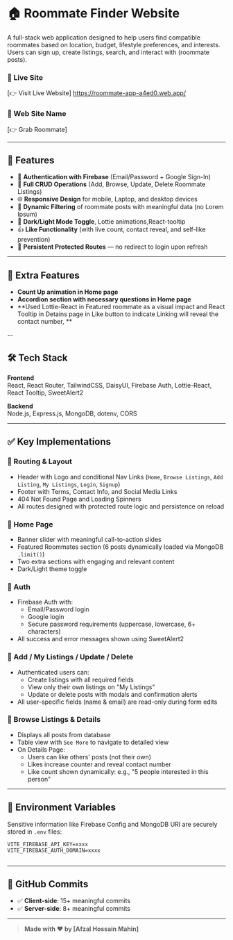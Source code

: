 # 🏠 Roommate Finder Website

A full-stack web application designed to help users find compatible roommates based on location, budget, lifestyle preferences, and interests. Users can sign up, create listings, search, and interact with (roommate posts).

### 🔗 Live Site

[👉 Visit Live Website]  https://roommate-app-a4ed0.web.app/

### 🔗 Web Site Name

[👉  Grab Roommate]   

---

## 🚀 Features

- 🔐 **Authentication with Firebase** (Email/Password + Google Sign-In)
- 📃 **Full CRUD Operations** (Add, Browse, Update, Delete Roommate Listings)
- 🌐 **Responsive Design** for mobile, Laptop, and desktop devices
- 📍 **Dynamic Filtering** of roommate posts with meaningful data (no Lorem Ipsum)
- 🌙 **Dark/Light Mode Toggle**, Lottie animations,React-tooltip
- 👍 **Like Functionality** (with live count, contact reveal, and self-like prevention)
- 🔁 **Persistent Protected Routes** — no redirect to login upon refresh

---
## 🚀 Extra Features
- **Count Up animation in Home page** 
- **Accordion section with necessary questions in Home page** 
- **Used Lottie-React in Featured roommate as a visual impact and React Tooltip in Detains page in Like button to indicate Linking will reveal the contact number, ** 

--
## 🛠️ Tech Stack

**Frontend**  
React, React Router, TailwindCSS, DaisyUI, Firebase Auth, Lottie-React,  React Tooltip, SweetAlert2

**Backend**  
Node.js, Express.js, MongoDB, dotenv, CORS

---

## ✅ Key Implementations

### 🧭 Routing & Layout

- Header with Logo and conditional Nav Links (`Home`, `Browse Listings`, `Add Listing`, `My Listings`, `Login`, `Signup`)
- Footer with Terms, Contact Info, and Social Media Links
- 404 Not Found Page and Loading Spinners
- All routes designed with protected route logic and persistence on reload

### 🏡 Home Page

- Banner slider with meaningful call-to-action slides
- Featured Roommates section (6 posts dynamically loaded via MongoDB `.limit()`)
- Two extra sections with engaging and relevant content
- Dark/Light theme toggle

### 🔐 Auth

- Firebase Auth with:
  - Email/Password login
  - Google login
  - Secure password requirements (uppercase, lowercase, 6+ characters)
- All success and error messages shown using SweetAlert2

### 🧾 Add / My Listings / Update / Delete

- Authenticated users can:
  - Create listings with all required fields
  - View only their own listings on "My Listings"
  - Update or delete posts with modals and confirmation alerts
- All user-specific fields (name & email) are read-only during form edits

### 📄 Browse Listings & Details

- Displays all posts from database
- Table view with `See More` to navigate to detailed view
- On Details Page:
  - Users can like others' posts (not their own)
  - Likes increase counter and reveal contact number
  - Like count shown dynamically: e.g., "5 people interested in this person"

---

## 🧪 Environment Variables

Sensitive information like Firebase Config and MongoDB URI are securely stored in `.env` files:

```env
VITE_FIREBASE_API_KEY=xxxx
VITE_FIREBASE_AUTH_DOMAIN=xxxx
 
```

---


## 📁 GitHub Commits

- ✅ **Client-side**: 15+ meaningful commits  
- ✅ **Server-side**: 8+ meaningful commits  

---


> **Made with ❤️ by [Afzal Hossain Mahin]**
